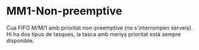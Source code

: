 # MM1-Non-preemptive
Cua FIFO M/M/1 amb prioritat non-preemptive (no s'interrompen serveis). Hi ha dos tipus de tasques, la tasca amb menys prioritat està sempre disponible.
